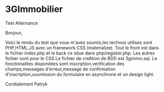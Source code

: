 # 3GImmobilier
Test Alternance 


Bonjour,

Voici le rendu du test que vous m'avez soumis,les technos utilises sont PHP,HTML,JS avec un framework CSS (materialize).
Tout le front est dans le fichier index.php et le back ce situe dans php/register.php.
Les autres fichier sont pour le CSS.Le fichier de creAtion de BDD est 3gimmo.sql.
Le fonctionalites disponibles sont inscription,verification des champs,messages d'erreur,message de confirmation d'inscription,soumission du formulaire en asynchrone et un design light.

Cordialement Patryk
